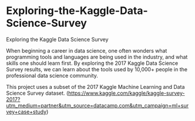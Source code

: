 # Exploring-the-Kaggle-Data-Science-Survey
Exploring the Kaggle Data Science Survey


When beginning a career in data science, one often wonders what programming tools and languages are being used in the industry, and what skills one should learn first. By exploring the 2017 Kaggle Data Science Survey results, we can learn about the tools used by 10,000+ people in the professional data science community.

This project uses a subset of the 2017 Kaggle Machine Learning and Data Science Survey dataset. (https://www.kaggle.com/kaggle/kaggle-survey-2017?utm_medium=partner&utm_source=datacamp.com&utm_campaign=ml+survey+case+study)
